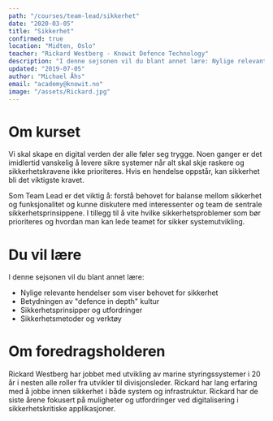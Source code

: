 ```yaml
---
path: "/courses/team-lead/sikkerhet"
date: "2020-03-05"
title: "Sikkerhet"
confirmed: true
location: "Midten, Oslo"
teacher: "Rickard Westberg - Knowit Defence Technology"
description: "I denne sejsonen vil du blant annet lære: Nylige relevante hendelser som viser behovet for sikkerhet, Betydningen av "defence in depth" kultur, Sikkerhetsprinsipper, utfordringer metoder og verktøy"
updated: "2019-07-05"
author: "Michael Åhs"
email: "academy@knowit.no"
image: "/assets/Rickard.jpg"
---
```


# Om kurset
Vi skal skape en digital verden der alle føler seg trygge. Noen ganger er det imidlertid vanskelig å levere sikre systemer når alt skal skje raskere og sikkerhetskravene ikke prioriteres. Hvis en hendelse oppstår, kan sikkerhet bli det viktigste kravet.

Som Team Lead er det viktig å: 
forstå behovet for balanse mellom sikkerhet og funksjonalitet og 
kunne diskutere med interessenter og team de sentrale sikkerhetsprinsippene. 
I tillegg til å vite hvilke sikkerhetsproblemer som bør prioriteres og hvordan man kan lede teamet for sikker systemutvikling.

# Du vil lære

I denne sejsonen vil du blant annet lære:
- Nylige relevante hendelser som viser behovet for sikkerhet
- Betydningen av "defence in depth" kultur
- Sikkerhetsprinsipper og utfordringer
- Sikkerhetsmetoder og verktøy

# Om foredragsholderen
Rickard Westberg har jobbet med utvikling av marine styringssystemer i 20 år i nesten alle roller fra utvikler til divisjonsleder. Rickard har lang erfaring med å jobbe innen sikkerhet i både system og infrastruktur. Rickard har de siste årene fokusert på muligheter og utfordringer ved digitalisering i sikkerhetskritiske applikasjoner.

